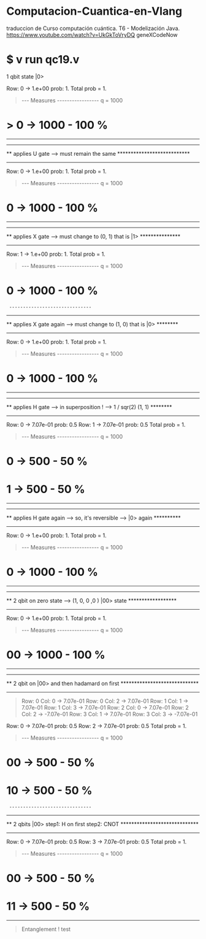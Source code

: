 # Computacion-Cuantica-en-Vlang
traduccion de Curso computación cuántica. T6 - Modelización Java.
https://www.youtube.com/watch?v=UkGkToVryDQ
geneXCodeNow
# $ v run qc19.v


1 qbit state |0>

 Row: 0 ->  1.e+00 prob: 1.
 Total prob = 1.

 > --- Measures ----------------- q = 1000
 # > 0 -> 1000 - 100 % 
   ------------------------------ 
  

**********************************************************************
** applies U gate --> must remain the same ***************************
**********************************************************************
 Row: 0 ->  1.e+00 prob: 1.
 Total prob = 1.

 > --- Measures ----------------- q = 1000 
#   0 -> 1000 - 100 % 
   ------------------------------ 
  

***********************************************************************
** applies X gate --> must change to (0, 1) that is |1> ***************
***********************************************************************
 Row: 1 ->  1.e+00 prob: 1.
 Total prob = 1.

   > --- Measures ----------------- q = 1000 
 #    0 -> 1000 - 100 % 
     ------------------------------ 
    

************************************************************************
** applies X gate again --> must change to (1, 0)  that is |0>  ********
************************************************************************
 Row: 0 ->  1.e+00 prob: 1.
 Total prob = 1.

 > --- Measures ----------------- q = 1000 
#   0 -> 1000 - 100 % 
   ------------------------------ 
  

************************************************************************
**  applies H gate --> in superposition ! --> 1 / sqr(2) (1, 1) ********
************************************************************************
 Row: 0 ->  7.07e-01 prob: 0.5
 Row: 1 ->  7.07e-01 prob: 0.5
 Total prob = 1.

 > --- Measures ----------------- q = 1000 
#   0 -> 500 - 50 % 
#   1 -> 500 - 50 % 
   ------------------------------ 
  

*************************************************************************
**  applies H gate again --> so, it's reversible --> |0> again **********
*************************************************************************
 Row: 0 ->  1.e+00 prob: 1.
 Total prob = 1.

 > --- Measures ----------------- q = 1000 
#   0 -> 1000 - 100 % 
   ------------------------------ 
  

**************************************************************************
**  2 qbit on zero state --> (1, 0, 0 ,0 )   |00> state ******************
**************************************************************************
 Row: 0 ->  1.e+00 prob: 1.
 Total prob = 1.

 > --- Measures ----------------- q = 1000 
#   00 -> 1000 - 100 % 
   ------------------------------ 
  

***************************************************************************
**  2 qbit on |00> and then hadamard on first *****************************
***************************************************************************
   > Row: 0 Col: 0 ->  7.07e-01
     Row: 0 Col: 2 ->  7.07e-01
     Row: 1 Col: 1 ->  7.07e-01
     Row: 1 Col: 3 ->  7.07e-01
     Row: 2 Col: 0 ->  7.07e-01
     Row: 2 Col: 2 -> -7.07e-01
     Row: 3 Col: 1 ->  7.07e-01
     Row: 3 Col: 3 -> -7.07e-01
    
 Row: 0 ->  7.07e-01 prob: 0.5
 Row: 2 ->  7.07e-01 prob: 0.5
 Total prob = 1.

   > --- Measures ----------------- q = 1000 
#     00 -> 500 - 50 % 
#     10 -> 500 - 50 % 
     ------------------------------ 
    

****************************************************************************
**  2 qbits |00> step1: H on first step2: CNOT *****************************
****************************************************************************
 Row: 0 ->  7.07e-01 prob: 0.5
 Row: 3 ->  7.07e-01 prob: 0.5
 Total prob = 1.

 > --- Measures ----------------- q = 1000 
#   00 -> 500 - 50 % 
#   11 -> 500 - 50 % 
   ------------------------------ 
  
   >Entanglement !
test
